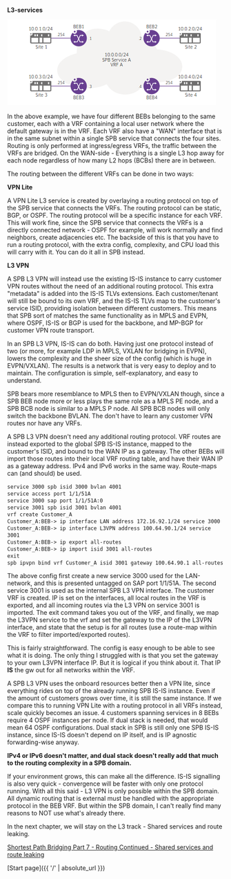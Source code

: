 **L3-services**

![L3-service](/L3-service.png)

In the above example, we have four different BEBs belonging to the same customer, each with a VRF containing a local user network where the default gateway is in the VRF. Each VRF also have a "WAN" interface that is in the same subnet within a single SPB service that connects the four sites. Routing is only performed at ingress/egress VRFs, the traffic between the VRFs are bridged. On the WAN-side - Everything is a single L3 hop away for each node regardless of how many L2 hops (BCBs) there are in between.

The routing between the different VRFs can be done in two ways:

**VPN Lite**

A VPN Lite L3 service is created by overlaying a routing protocol on top of the SPB service that connects the VRFs. The routing protocol can be static, BGP, or OSPF. The routing protocol will be a specific instance for each VRF. This will work fine, since the SPB service that connects the VRFs is a directly connected network - OSPF for example, will work normally and find neighbors, create adjacencies etc. The backside of this is that you have to run a routing protocol, with the extra config, complexity, and CPU load this will carry with it. You can do it all in SPB instead.

**L3 VPN**

A SPB L3 VPN will instead use the existing IS-IS instance to carry customer VPN routes without the need of an additional routing protocol. This extra "metadata" is added into the IS-IS TLVs extensions. Each customer/tenant will still be bound to its own VRF, and the IS-IS TLVs map to the customer's service ISID, providing isolation between different customers. This means that SPB sort of matches the same functionality as in MPLS and EVPN, where OSPF, IS-IS or BGP is used for the backbone, and  MP-BGP for customer VPN route transport. 

In an SPB L3 VPN, IS-IS can do both. Having just one protocol instead of two (or more, for example LDP in MPLS, VXLAN for bridging in EVPN), lowers the complexity and the sheer size of the config (which is huge in EVPN/VXLAN). The results is a network that is very easy to deploy and to maintain. The configuration is simple, self-explanatory, and easy to understand.

SPB bears more resemblance to MPLS then to EVPN/VXLAN though, since a SPB BEB node more or less plays the same role as a MPLS PE node, and a SPB BCB node is similar to a MPLS P node. All SPB BCB nodes will only switch the backbone BVLAN. The don't have to learn any customer VPN routes nor have any VRFs.

A SPB L3 VPN doesn't need any additional routing protocol. VRF routes are instead exported to the global SPB IS-IS instance, mapped to the customer's ISID, and bound to the WAN IP as a gateway. The other BEBs will import those routes into their local VRF routing table, and have their WAN IP as a gateway address. IPv4 and IPv6 works in the same way. Route-maps can (and should) be used.

```
service 3000 spb isid 3000 bvlan 4001 
service access port 1/1/51A 
service 3000 sap port 1/1/51A:0
service 3001 spb isid 3001 bvlan 4001
vrf create Customer_A
Customer_A:BEB-> ip interface LAN address 172.16.92.1/24 service 3000
Customer_A:BEB-> ip interface L3VPN address 100.64.90.1/24 service 3001
Customer_A:BEB-> ip export all-routes
Customer_A:BEB-> ip import isid 3001 all-routes
exit
spb ipvpn bind vrf Customer_A isid 3001 gateway 100.64.90.1 all-routes
```

The above config first create a new service 3000 used for the LAN-network, and this is presented untagged on SAP port 1/1/51A. The second service 3001 is used as the internal SPB L3 VPN interface. The customer VRF is created. IP is set on the interfaces, all local routes in the VRF is exported, and all incoming routes via the L3 VPN on service 3001 is imported. The exit command takes you out of the VRF, and finally, we map the L3VPN service to the vrf and set the gateway to the IP of the L3VPN interface, and state that the setup is for all routes (use a route-map within the VRF to filter imported/exported routes). 

This is fairly straightforward. The config is easy enough to be able to see what it is doing. The only thing I struggled with is that you set the gateway to your own L3VPN interface IP. But it is logical if you think about it. That IP __IS__ the gw out for all networks within the VRF.

A SPB L3 VPN uses the onboard resources better then a VPN lite, since everything rides on top of the already running SPB IS-IS instance. Even if the amount of customers grows over time, it is still the same instance. If we compare this to running VPN Lite with a routing protocol in all VRFs instead, scale quickly becomes an issue. 4 customers spanning services in 8 BEBs require 4 OSPF instances per node. If dual stack is needed, that would mean 64 OSPF configurations. Dual stack in SPB is still only one SPB IS-IS instance, since IS-IS doesn't depend on IP itself, and is IP agnostic forwarding-wise anyway. 

__IPv4 or IPv6 doesn't matter, and dual stack doesn't really add that much to the routing complexity in a SPB domain.__ 

If your environment grows, this can make all the difference. IS-IS signalling is also very quick - convergence will be faster with only one protocol running. With all this said - L3 VPN is only possible within the SPB domain. All dynamic routing that is external must be handled with the appropriate protocol in the BEB VRF. But within the SPB domain, I can't really find many reasons to NOT use what's already there.

In the next chapter, we will stay on the L3 track -  Shared services and route leaking.

[Shortest Path Bridging Part 7 - Routing Continued - Shared services and route leaking](https://networkundertaker.com/2023/04/15/Shortest-Path-Bridging-part-7.html)

[Start page]({{ '/' | absolute_url }})
